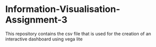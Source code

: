 # Information-Visualisation-Assignment-3
This repository contains the csv file that is used for the creation of an interactive dashboard using vega lite
